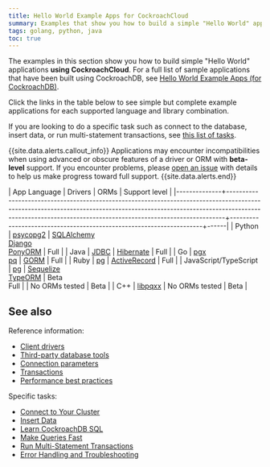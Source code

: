 ```yaml
---
title: Hello World Example Apps for CockroachCloud
summary: Examples that show you how to build a simple "Hello World" application with CockroachDB
tags: golang, python, java
toc: true
---
```


The examples in this section show you how to build simple "Hello World" applications **using CockroachCloud**. For a full list of sample applications that have been built using CockroachDB, see [Hello World Example Apps (for CockroachDB)](../{{site.versions["stable"]}}/hello-world-example-apps.html).

Click the links in the table below to see simple but complete example applications for each supported language and library combination.

If you are looking to do a specific task such as connect to the database, insert data, or run multi-statement transactions, see [this list of tasks](#tasks).

{{site.data.alerts.callout_info}}
Applications may encounter incompatibilities when using advanced or obscure features of a driver or ORM with **beta-level** support. If you encounter problems, please [open an issue](https://github.com/cockroachdb/cockroach/issues/new) with details to help us make progress toward full support.
{{site.data.alerts.end}}

| App Language | Drivers                                                                                                                                                                                                                                  | ORMs         | Support level                                        |
|--------------+-----------------------------------------------------------------------------------------------------------------------------------------------------------------------------------------------------------------------------------------+---------------------------------------------------------------------+------|
| Python       | [psycopg2](../{{site.versions["stable"]}}/build-a-python-app-with-cockroachdb.html)                                                                                                                                                                                    | [SQLAlchemy](../{{site.versions["stable"]}}/build-a-python-app-with-cockroachdb-sqlalchemy.html)<br>[Django](../{{site.versions["stable"]}}/build-a-python-app-with-cockroachdb-django.html)<br>[PonyORM](../{{site.versions["stable"]}}/build-a-python-app-with-cockroachdb-pony.html)  | Full |
| Java         | [JDBC](../{{site.versions["stable"]}}/build-a-java-app-with-cockroachdb.html)                                                                                                                                                                                          | [Hibernate](../{{site.versions["stable"]}}/build-a-java-app-with-cockroachdb-hibernate.html)       | Full |
| Go           | [pgx](../{{site.versions["stable"]}}/build-a-go-app-with-cockroachdb.html)<br>[pq](../{{site.versions["stable"]}}/build-a-go-app-with-cockroachdb-pq.html)                                                                                                                                                                                              | [GORM](../{{site.versions["stable"]}}/build-a-go-app-with-cockroachdb-gorm.html)                  | Full |
| Ruby         | [pg](../{{site.versions["stable"]}}/build-a-ruby-app-with-cockroachdb.html)                                                                                                                                                                                            | [ActiveRecord](../{{site.versions["stable"]}}/build-a-ruby-app-with-cockroachdb-activerecord.html) | Full |
| JavaScript/TypeScript      | [pg](../{{site.versions["stable"]}}/build-a-nodejs-app-with-cockroachdb.html)                                                                                                                                                                                          | [Sequelize](../{{site.versions["stable"]}}/build-a-nodejs-app-with-cockroachdb-sequelize.html)<br>[TypeORM](../{{site.versions["stable"]}}/build-a-typescript-app-with-cockroachdb.html)     | Beta<br>Full |                                                                                                                                                                        | No ORMs tested                                                      | Beta |
| C++          | [libpqxx](../{{site.versions["stable"]}}/build-a-c++-app-with-cockroachdb.html)                                                                                                                                                                                        | No ORMs tested                                                      | Beta |

## See also

Reference information:

- [Client drivers](../{{site.versions["stable"]}}/install-client-drivers.html)
- [Third-party database tools](../{{site.versions["stable"]}}/third-party-database-tools.html)
- [Connection parameters](../{{site.versions["stable"]}}/connection-parameters.html)
- [Transactions](../{{site.versions["stable"]}}/transactions.html)
- [Performance best practices](../{{site.versions["stable"]}}/performance-best-practices-overview.html)

<a name="tasks"></a>

Specific tasks:

- [Connect to Your Cluster](connect-to-a-free-cluster.html)
- [Insert Data](../{{site.versions["stable"]}}/insert-data.html)
- [Learn CockroachDB SQL](learn-cockroachdb-sql.html)
- [Make Queries Fast](../{{site.versions["stable"]}}/make-queries-fast.html)
- [Run Multi-Statement Transactions](../{{site.versions["stable"]}}/run-multi-statement-transactions.html)
- [Error Handling and Troubleshooting](../{{site.versions["stable"]}}/error-handling-and-troubleshooting.html)
